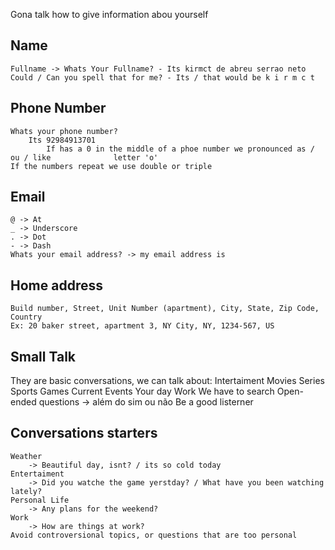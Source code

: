 Gona talk how to give information abou yourself
## Name
	Fullname -> Whats Your Fullname? - Its kirmct de abreu serrao neto
	Could / Can you spell that for me? - Its / that would be k i r m c t 
## Phone Number
	Whats your phone number?
		Its 92984913701
			If has a 0 in the middle of a phoe number we pronounced as / ou / like              letter 'o'
	If the numbers repeat we use double or triple
## Email
	@ -> At
	_ -> Underscore
	. -> Dot
	- -> Dash
	Whats your email address? -> my email address is
## Home address
	Build number, Street, Unit Number (apartment), City, State, Zip Code, Country
	Ex: 20 baker street, apartment 3, NY City, NY, 1234-567, US
## Small Talk
They are basic conversations, we can talk about:
	Intertaiment
	Movies
	Series
	Sports
	Games
	Current Events
	Your day
	Work
We have to search Open-ended questions -> além do sim ou não
Be a good listerner
## Conversations starters
	Weather 
		-> Beautiful day, isnt? / its so cold today
	Entertaiment 
		-> Did you watche the game yerstday? / What have you been watching lately?
	Personal Life
		-> Any plans for the weekend?
	Work
		-> How are things at work?
	Avoid controversional topics, or questions that are too personal

